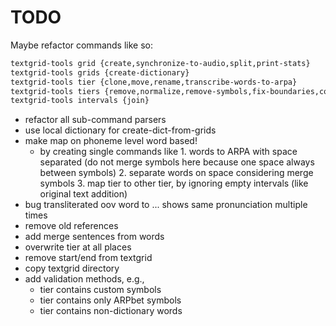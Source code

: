 # TODO

Maybe refactor commands like so:

```txt
textgrid-tools grid {create,synchronize-to-audio,split,print-stats}
textgrid-tools grids {create-dictionary}
textgrid-tools tier {clone,move,rename,transcribe-words-to-arpa}
textgrid-tools tiers {remove,normalize,remove-symbols,fix-boundaries,convert-to-symbols}
textgrid-tools intervals {join}
```

- refactor all sub-command parsers
- use local dictionary for create-dict-from-grids
- make map on phoneme level word based!
  - by creating single commands like 1. words to ARPA with space separated (do not merge symbols here because one space always between symbols) 2. separate words on space considering merge symbols 3. map tier to other tier, by ignoring empty intervals (like original text addition)
- bug transliterated oov word to ... shows same pronunciation multiple times
- remove old references
- add merge sentences from words
- overwrite tier at all places
- remove start/end from textgrid
- copy textgrid directory
- add validation methods, e.g.,
  - tier contains custom symbols
  - tier contains only ARPbet symbols
  - tier contains non-dictionary words
